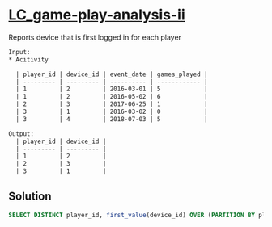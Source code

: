 # [LC_game-play-analysis-ii](https://leetcode.com/problems/game-play-analysis-ii)

Reports device that is first logged in for each player

```txt
Input:
* Acitivity

  | player_id | device_id | event_date | games_played |
  | --------- | --------- | ---------- | ------------ |
  | 1         | 2         | 2016-03-01 | 5            |
  | 1         | 2         | 2016-05-02 | 6            |
  | 2         | 3         | 2017-06-25 | 1            |
  | 3         | 1         | 2016-03-02 | 0            |
  | 3         | 4         | 2018-07-03 | 5            |

Output:
  | player_id | device_id |
  | --------- | --------- |
  | 1         | 2         |
  | 2         | 3         |
  | 3         | 1         |
```

## Solution

```sql
SELECT DISTINCT player_id, first_value(device_id) OVER (PARTITION BY player_id ORDER BY event_date) device_id FROM activity
```
